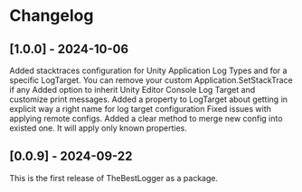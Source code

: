 # Changelog
## [1.0.0] - 2024-10-06
Added stacktraces configuration for Unity Application Log Types and for a specific LogTarget. You can remove your custom Application.SetStackTrace if any
Added option to inherit Unity Editor Console Log Target and customize print messages.
Added a property to LogTarget about getting in explicit way a right name for log target configuration
Fixed issues with applying remote configs. Added a clear method to merge new config into existed one. It will apply only known properties.

## [0.0.9] - 2024-09-22
This is the first release of TheBestLogger as a package.
